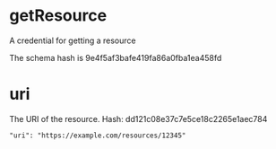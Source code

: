 # getResource

A credential for getting a resource

The schema hash is 9e4f5af3bafe419fa86a0fba1ea458fd

# uri

The URI of the resource. Hash: dd121c08e37c7e5ce18c2265e1aec784

```
"uri": "https://example.com/resources/12345"
```

